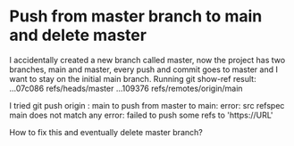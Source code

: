 
# Push from master branch to main and delete master

I accidentally created a new branch called master, now the project has two branches, main and master, every push and commit goes to master and I want to stay on the initial main branch.
Running git show-ref result:
...07c086 refs/heads/master
...109376 refs/remotes/origin/main

I tried git push origin : main to push from master to main:
error: src refspec main does not match any
error: failed to push some refs to 'https://URL'

How to fix this and eventually delete master branch?

        